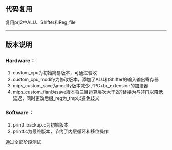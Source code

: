 ## 代码复用  
复用prj2中ALU、Shifter和Reg_file  

---

## 版本说明  
### Hardware：  
1. custom_cpu为初始简易版本，可通过验收   
2. custom_cpu_modify为修改版本，添加了ALU和Shifter的输入输出寄存器  
3. mips_custom_save为modify版本减少了PC+br_extension的加法器  
4. mips_custom_fianl为save版本将三目运算层次大于2的替换为与非门以降低延迟，同时更改后缀_reg为_tmp以避免歧义
  
### Software：  
1. printf_backup.c为初始版本  
2. printf.c为最终版本，节约了内层循环和移位操作  

通过全部阶段测试  